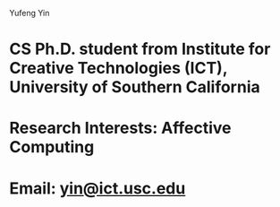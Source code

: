 Yufeng Yin

# CS Ph.D. student from Institute for Creative Technologies (ICT), University of Southern California
# Research Interests: Affective Computing
# Email: yin@ict.usc.edu
